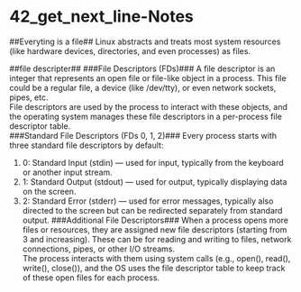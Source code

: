 # 42_get_next_line-Notes

##Everyting is a file##
Linux abstracts and treats most system resources (like hardware devices, directories, and even processes) as files.<br>

##file descripter##
###File Descriptors (FDs)###
A file descriptor is an integer that represents an open file or file-like object in a process. This file could be a regular file, a device (like /dev/tty), or even network sockets, pipes, etc.<br>
File descriptors are used by the process to interact with these objects, and the operating system manages these file descriptors in a per-process file descriptor table.<br>
###Standard File Descriptors (FDs 0, 1, 2)###
Every process starts with three standard file descriptors by default:
1. 0: Standard Input (stdin) — used for input, typically from the keyboard or another input stream.
2. 1: Standard Output (stdout) — used for output, typically displaying data on the screen.
3. 2: Standard Error (stderr) — used for error messages, typically also directed to the screen but can be redirected separately from standard output.
###Additional File Descriptors###
When a process opens more files or resources, they are assigned new file descriptors (starting from 3 and increasing). These can be for reading and writing to files, network connections, pipes, or other I/O streams.<br>
The process interacts with them using system calls (e.g., open(), read(), write(), close()), and the OS uses the file descriptor table to keep track of these open files for each process.<br>

